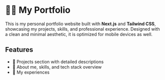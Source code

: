 # 🧑‍💻 My Portfolio

This is my personal portfolio website built with **Next.js** and **Tailwind CSS**, showcasing my projects, skills, and professional experience. Designed with a clean and minimal aesthetic, it is optimized for mobile devices as well.

## Features

- 📄 Projects section with detailed descriptions
- 🧠 About me, skills, and tech stack overview
- 🧳 My experiences
